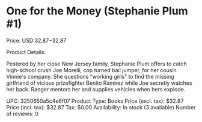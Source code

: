 # One for the Money (Stephanie Plum #1)

Price: USD:$32.87-$32.87

Product Details:

Pestered by her close New Jersey family, Stephanie Plum offers to catch high-school crush Joe Morelli, cop turned bail jumper, for her cousin Vinnie's company. She questions "working girls" to find the missing girlfriend of vicious prizefighter Benito Ramirez while Joe secretly watches her back. Ranger mentors her and supplies vehicles when hers explode.

UPC: 3250650a5c4e6f07
Product Type: Books
Price (excl. tax): $32.87
Price (incl. tax): $32.87
Tax: $0.00
Availability: In stock (3 available)
Number of reviews: 0